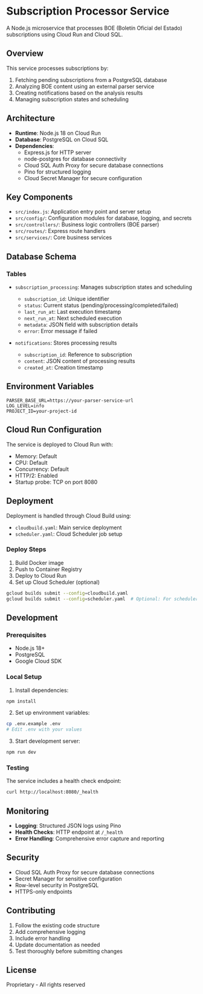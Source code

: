 # Subscription Processor Service

A Node.js microservice that processes BOE (Boletín Oficial del Estado) subscriptions using Cloud Run and Cloud SQL.

## Overview

This service processes subscriptions by:
1. Fetching pending subscriptions from a PostgreSQL database
2. Analyzing BOE content using an external parser service
3. Creating notifications based on the analysis results
4. Managing subscription states and scheduling

## Architecture

- **Runtime**: Node.js 18 on Cloud Run
- **Database**: PostgreSQL on Cloud SQL
- **Dependencies**:
  - Express.js for HTTP server
  - node-postgres for database connectivity
  - Cloud SQL Auth Proxy for secure database connections
  - Pino for structured logging
  - Cloud Secret Manager for secure configuration

## Key Components

- `src/index.js`: Application entry point and server setup
- `src/config/`: Configuration modules for database, logging, and secrets
- `src/controllers/`: Business logic controllers (BOE parser)
- `src/routes/`: Express route handlers
- `src/services/`: Core business services

## Database Schema

### Tables

- `subscription_processing`: Manages subscription states and scheduling
  - `subscription_id`: Unique identifier
  - `status`: Current status (pending/processing/completed/failed)
  - `last_run_at`: Last execution timestamp
  - `next_run_at`: Next scheduled execution
  - `metadata`: JSON field with subscription details
  - `error`: Error message if failed

- `notifications`: Stores processing results
  - `subscription_id`: Reference to subscription
  - `content`: JSON content of processing results
  - `created_at`: Creation timestamp

## Environment Variables

```env
PARSER_BASE_URL=https://your-parser-service-url
LOG_LEVEL=info
PROJECT_ID=your-project-id
```

## Cloud Run Configuration

The service is deployed to Cloud Run with:
- Memory: Default
- CPU: Default
- Concurrency: Default
- HTTP/2: Enabled
- Startup probe: TCP on port 8080

## Deployment

Deployment is handled through Cloud Build using:
- `cloudbuild.yaml`: Main service deployment
- `scheduler.yaml`: Cloud Scheduler job setup

### Deploy Steps

1. Build Docker image
2. Push to Container Registry
3. Deploy to Cloud Run
4. Set up Cloud Scheduler (optional)

```bash
gcloud builds submit --config=cloudbuild.yaml
gcloud builds submit --config=scheduler.yaml  # Optional: For scheduler setup
```

## Development

### Prerequisites

- Node.js 18+
- PostgreSQL
- Google Cloud SDK

### Local Setup

1. Install dependencies:
```bash
npm install
```

2. Set up environment variables:
```bash
cp .env.example .env
# Edit .env with your values
```

3. Start development server:
```bash
npm run dev
```

### Testing

The service includes a health check endpoint:
```bash
curl http://localhost:8080/_health
```

## Monitoring

- **Logging**: Structured JSON logs using Pino
- **Health Checks**: HTTP endpoint at `/_health`
- **Error Handling**: Comprehensive error capture and reporting

## Security

- Cloud SQL Auth Proxy for secure database connections
- Secret Manager for sensitive configuration
- Row-level security in PostgreSQL
- HTTPS-only endpoints

## Contributing

1. Follow the existing code structure
2. Add comprehensive logging
3. Include error handling
4. Update documentation as needed
5. Test thoroughly before submitting changes

## License

Proprietary - All rights reserved